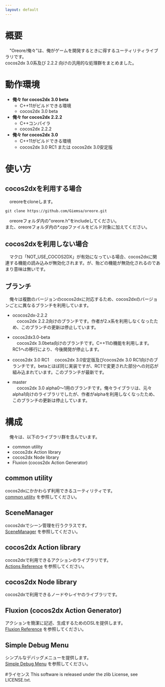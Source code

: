 ```yaml
---
layout: default
---
```

# 概要
　"Oreore/俺々"は、俺がゲームを開発するときに得するユーティリティライブラリです。  
cocos2dx 3.0系及び 2.2.2 向けの汎用的な処理群をまとめました。

# 動作環境
* **俺々 for cocos2dx 3.0 beta**
	* C++11がビルドできる環境
	* cocos2dx 3.0 beta
* **俺々 for cocos2dx 2.2.2**
	* C++コンパイラ
	* cocos2dx 2.2.2
* **俺々 for cocos2dx 3.0**
	* C++11がビルドできる環境
	* cocos2dx 3.0 RC1 または cocos2dx 3.0安定版

# 使い方

## cocos2dxを利用する場合
　oreoreをcloneします。

	git clone https://github.com/Giemsa/oreore.git

　oreoreフォルダ内の"oreore.h"をincludeしてください。  
また、oreoreフォルダ内の*.cppファイルをビルド対象に加えてください。

## cocos2dxを利用しない場合
　マクロ「NOT_USE_COCOS2DX」が有効になっている場合、cocos2dxに関連する機能の読み込みが無効化されます。が、殆どの機能が無効化されるのであまり意味は無いです。

## ブランチ
　俺々は複数のバージョンのcocos2dxに対応するため、cocos2dxのバージョンごとに異なるブランチを利用しています。

* ococos2dx-2.2.2  
	　cocos2dx 2.2.2向けのブランチです。作者が2.x系を利用しなくなったため、このブランチの更新は停止しています。

* cocos2dx3.0-beta  
	　cocos2dx 3.0beta向けのブランチです。C++11の機能を利用します。  
	RC1への移行により、今後開発が停止します。

* cocos2dx 3.0 RC1
	　cocos2dx 3.0安定版及びcocos2dx 3.0 RC1向けのブランチです。betaとほぼ同じ実装ですが、RC1で変更された部分への対応が組み込まれています。このブランチが最新です。

* master  
	　cocos2dx 3.0 alpha0〜1用のブランチです。俺々ライブラリは、元々alpha1向けのライブラリでしたが、作者がalphaを利用しなくなったため、このブランチの更新は停止しています。

# 構成
　俺々は、以下のライブラリ群を含んでいます。

* common utility
* cocos2dx Action library
* cocos2dx Node library
* Fluxion (cocos2dx Action Generator)

## common utility
cocos2dxにかかわらず利用できるユーティリティです。  
[common utility](./commonutility.html) を参照してください。

## SceneManager
cocos2dxでシーン管理を行うクラスです。  
[SceneManager](./scenemanager.html) を参照してください。

## cocos2dx Action library
cocos2dxで利用できるアクションのライブラリです。  
[Actions Reference](./actions.html) を参照してください。

## cocos2dx Node library
cocos2dxで利用できるノードやレイヤのライブラリです。

## Fluxion (cocos2dx Action Generator)
アクションを簡潔に記述、生成するためのDSLを提供します。  
[Fluxion Reference](./fluxion.html) を参照してください。

## Simple Debug Menu
シンプルなデバッグメニューを提供します。  
[Simple Debug Menu](./sdm.html) を参照してください。

#ライセンス
This software is released under the zlib License, see LICENSE.txt.